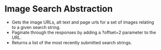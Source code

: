 # Image Search Abstraction

- Gets the image URLs, alt text and page urls for a set of images relating to a given search string.
- Paginate through the responses by adding a ?offset=2 parameter to the URL.
- Returns a list of the most recently submitted search strings.